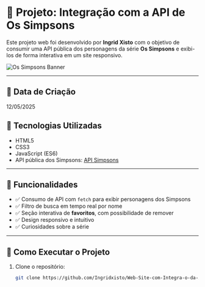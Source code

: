 # 🌟 Projeto: Integração com a API de Os Simpsons

Este projeto web foi desenvolvido por **Ingrid Xisto** com o objetivo de consumir uma API pública dos personagens da série **Os Simpsons** e exibi-los de forma interativa em um site responsivo.

![Os Simpsons Banner](https://upload.wikimedia.org/wikipedia/en/0/0d/Simpsons_FamilyPicture.png)

---

## 📅 Data de Criação

12/05/2025

## 🧠 Tecnologias Utilizadas

- HTML5
- CSS3
- JavaScript (ES6)
- API pública dos Simpsons: [API Simpsons](https://apisimpsons.fly.dev/api/personajes?limit=100)

---

## 🔧 Funcionalidades

- ✅ Consumo de API com `fetch` para exibir personagens dos Simpsons
- ✅ Filtro de busca em tempo real por nome
- ✅ Seção interativa de **favoritos**, com possibilidade de remover
- ✅ Design responsivo e intuitivo
- ✅ Curiosidades sobre a série

---

## 🚀 Como Executar o Projeto

1. Clone o repositório:
   ```bash
   git clone https://github.com/Ingridxisto/Web-Site-com-Integra-o-da-API-de-Os-Simpsons.git
